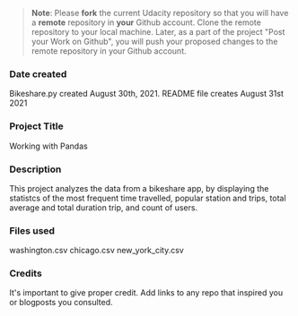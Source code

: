 >**Note**: Please **fork** the current Udacity repository so that you will have a **remote** repository in **your** Github account. Clone the remote repository to your local machine. Later, as a part of the project "Post your Work on Github", you will push your proposed changes to the remote repository in your Github account.

### Date created
Bikeshare.py created August 30th, 2021. README file creates August 31st 2021

### Project Title
Working with Pandas

### Description
This project analyzes the data from a bikeshare app, by displaying the statistcs of the most frequent time travelled, popular station and trips, total average and total duration trip, and count of users.

### Files used
washington.csv chicago.csv new_york_city.csv

### Credits
It's important to give proper credit. Add links to any repo that inspired you or blogposts you consulted.

